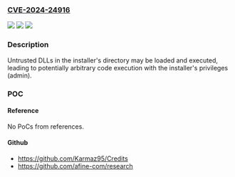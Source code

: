 ### [CVE-2024-24916](https://cve.mitre.org/cgi-bin/cvename.cgi?name=CVE-2024-24916)
![](https://img.shields.io/static/v1?label=Product&message=Check%20Point%20SmartConsole&color=blue)
![](https://img.shields.io/static/v1?label=Version&message=Check%20Point%20SmartConsole%20versions%20R81.10%2C%20R81.20%20&color=brightgreen)
![](https://img.shields.io/static/v1?label=Vulnerability&message=The%20product%20uses%20a%20fixed%20or%20controlled%20search%20path%20to%20find%20resources%2C%20but%20one%20or%20more%20locations%20in%20that%20path%20can%20be%20under%20the%20control%20of%20unintended%20actors.&color=brightgreen)

### Description

Untrusted DLLs in the installer's directory may be loaded and executed, leading to potentially arbitrary code execution with the installer's privileges (admin).

### POC

#### Reference
No PoCs from references.

#### Github
- https://github.com/Karmaz95/Credits
- https://github.com/afine-com/research

